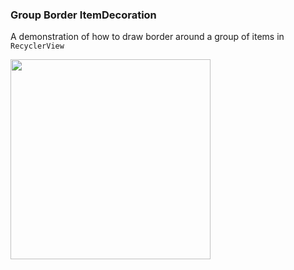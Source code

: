 ### Group Border ItemDecoration

A demonstration of how to draw border around a group of items in `RecyclerView`

<img src="https://i.stack.imgur.com/Ok90h.png" width="320" />